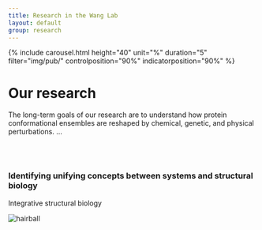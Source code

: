 ```yaml
---
title: Research in the Wang Lab
layout: default
group: research
---
```


{% include carousel.html height="40" unit="%" duration="5" filter="img/pub/" controlposition="90%" indicatorposition="90%" %}

<div class="row">

# Our research
The long-term goals of our research are to understand how protein conformational ensembles are reshaped by chemical, genetic, and physical perturbations. ...

<br>
<br>

</div>

<div class="row">




### Identifying unifying concepts between systems and structural biology

<div class="col-md-7 order-md-2">


Integrative structural biology
</div>

<div class="col-md-5 order-md-1 align-self-center">
<img class="img-fluid" src="/static/img/ISB.png" alt="hairball">
</div>
</div>
<div class="row">
